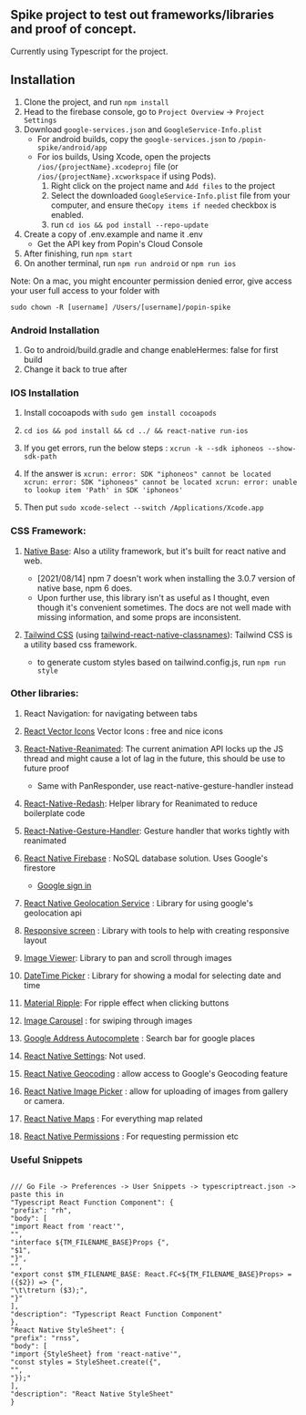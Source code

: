 ## Spike project to test out frameworks/libraries and proof of concept.

Currently using Typescript for the project.

## Installation

1. Clone the project, and run `npm install`
2. Head to the firebase console, go to `Project Overview` -> `Project Settings`
3. Download `google-services.json` and `GoogleService-Info.plist`
   - For android builds, copy the `google-services.json` to `/popin-spike/android/app`
   - For ios builds, Using Xcode, open the projects `/ios/{projectName}.xcodeproj` file (or `/ios/{projectName}.xcworkspace` if using Pods).
     1. Right click on the project name and `Add files` to the project
     2. Select the downloaded `GoogleService-Info.plist` file from your computer, and ensure the`Copy items if needed` checkbox is enabled.
     3. run `cd ios && pod install --repo-update`
4. Create a copy of .env.example and name it .env
   - Get the API key from Popin's Cloud Console
5. After finishing, run `npm start`
6. On another terminal, run `npm run android` or `npm run ios`

Note: On a mac, you might encounter permission denied error, give access your user full access to your folder with

```
sudo chown -R [username] /Users/[username]/popin-spike
```

### Android Installation

1. Go to android/build.gradle and change enableHermes: false for first build
2. Change it back to true after

### IOS Installation

1. Install cocoapods with `sudo gem install cocoapods`
2. `cd ios && pod install && cd ../ && react-native run-ios`

3. If you get errors, run the below steps : `xcrun -k --sdk iphoneos --show-sdk-path`
4. If the answer is `xcrun: error: SDK "iphoneos" cannot be located xcrun: error: SDK "iphoneos" cannot be located xcrun: error: unable to lookup item 'Path' in SDK 'iphoneos'`
5. Then put `sudo xcode-select --switch /Applications/Xcode.app`

### CSS Framework:

1. [Native Base](https://nativebase.io/): Also a utility framework, but it's built for react native and web.

   - [2021/08/14] npm 7 doesn't work when installing the 3.0.7 version of native base, npm 6 does.
   - Upon further use, this library isn't as useful as I thought, even though it's convenient sometimes. The docs are not well made with missing information, and some props are inconsistent.

2. [Tailwind CSS](https://tailwindcss.com/docs) (using [tailwind-react-native-classnames](https://github.com/jaredh159/tailwind-react-native-classnames)): Tailwind CSS is a utility based css framework.
   - to generate custom styles based on tailwind.config.js, run `npm run style`

### Other libraries:

1. React Navigation: for navigating between tabs

2. [React Vector Icons](https://oblador.github.io/react-native-vector-icons/) Vector Icons : free and nice icons

3. [React-Native-Reanimated](https://docs.swmansion.com/react-native-reanimated/docs/): The current animation API locks up the JS thread and might cause a lot of lag in the future, this should be use to future proof

   - Same with PanResponder, use react-native-gesture-handler instead

4. [React-Native-Redash](https://wcandillon.gitbook.io/redash/animations): Helper library for Reanimated to reduce boilerplate code

5. [React-Native-Gesture-Handler](https://docs.swmansion.com/react-native-gesture-handler/docs/): Gesture handler that works tightly with reanimated

6. [React Native Firebase](https://rnfirebase.io/firestore/usage) : NoSQL database solution. Uses Google's firestore

   - [Google sign in](https://github.com/react-native-google-signin/google-signin#project-setup-and-initialization)

7. [React Native Geolocation Service](https://github.com/Agontuk/react-native-geolocation-service) : Library for using google's geolocation api

8. [Responsive screen](https://github.com/marudy/react-native-responsive-screen) : Library with tools to help with creating responsive layout

9. [Image Viewer](https://github.com/ascoders/react-native-image-viewer): Library to pan and scroll through images

10. [DateTime Picker](https://github.com/mmazzarolo/react-native-modal-datetime-picker) : Library for showing a modal for selecting date and time

11. [Material Ripple](https://www.npmjs.com/package/react-native-material-ripple): For ripple effect when clicking buttons

12. [Image Carousel](https://github.com/meliorence/react-native-snap-carousel) : for swiping through images

13. [Google Address Autocomplete](https://github.com/FaridSafi/react-native-google-places-autocomplete) : Search bar for google places

14. [React Native Settings](https://github.com/rmrs/react-native-settings): Not used.

15. [React Native Geocoding](https://github.com/marlove/react-native-geocoding) : allow access to Google's Geocoding feature

16. [React Native Image Picker](https://github.com/react-native-image-picker/react-native-image-picker) : allow for uploading of images from gallery or camera.

17. [React Native Maps](https://github.com/react-native-maps/react-native-maps) : For everything map related

18. [React Native Permissions](https://github.com/zoontek/react-native-permissions) : For requesting permission etc

### Useful Snippets

```

/// Go File -> Preferences -> User Snippets -> typescriptreact.json -> paste this in
"Typescript React Function Component": {
"prefix": "rh",
"body": [
"import React from 'react'",
"",
"interface ${TM_FILENAME_BASE}Props {",
"$1",
"}",
"",
"export const $TM_FILENAME_BASE: React.FC<${TM_FILENAME_BASE}Props> = ({$2}) => {",
"\t\treturn ($3);",
"}"
],
"description": "Typescript React Function Component"
},
"React Native StyleSheet": {
"prefix": "rnss",
"body": [
"import {StyleSheet} from 'react-native'",
"const styles = StyleSheet.create({",
"",
"});"
],
"description": "React Native StyleSheet"
}

```
